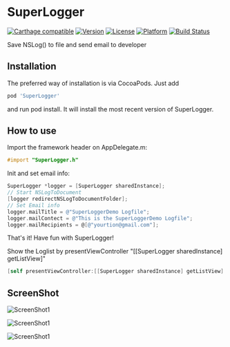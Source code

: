 SuperLogger
===========
[![Carthage compatible](https://img.shields.io/badge/Carthage-compatible-4BC51D.svg?style=flat)](https://github.com/Carthage/Carthage)
[![Version](https://img.shields.io/cocoapods/v/SuperLogger.svg?style=flat)](http://cocoapods.org/pods/SuperLogger)
[![License](https://img.shields.io/cocoapods/l/SuperLogger.svg?style=flat)](http://cocoapods.org/pods/SuperLogger)
[![Platform](https://img.shields.io/cocoapods/p/SuperLogger.svg?style=flat)](http://cocoapods.org/pods/SuperLogger)
[![Build Status](https://travis-ci.org/yourtion/SuperLogger.svg?branch=master)](https://travis-ci.org/yourtion/SuperLogger)

Save NSLog() to file and send email to developer

## Installation

The preferred way of installation is via CocoaPods. Just add

```ruby
pod 'SuperLogger'
```

and run pod install. It will install the most recent version of SuperLogger.

## How to use

Import the framework header on AppDelegate.m:

```objective-c
#import "SuperLogger.h"
```

Init and set email info:

```objective-c
SuperLogger *logger = [SuperLogger sharedInstance];
// Start NSLogToDocument
[logger redirectNSLogToDocumentFolder];
// Set Email info
logger.mailTitle = @"SuperLoggerDemo Logfile";
logger.mailContect = @"This is the SuperLoggerDemo Logfile";
logger.mailRecipients = @[@"yourtion@gmail.com"];
```

That's it! Have fun with SuperLogger!

Show the Loglist by presentViewController "[[SuperLogger sharedInstance] getListView]" 

```objective-c
[self presentViewController:[[SuperLogger sharedInstance] getListView] animated:YES completion:nil];
```

## ScreenShot

![ScreenShot1](ScreenShot/ScreenShot1.PNG)

![ScreenShot1](ScreenShot/ScreenShot2.PNG)

![ScreenShot1](ScreenShot/ScreenShot3.PNG)
